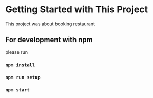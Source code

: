 # Getting Started with This Project

This project was about booking restaurant

## For development with npm

please run

### `npm install`

### `npm run setup`

### `npm start`
